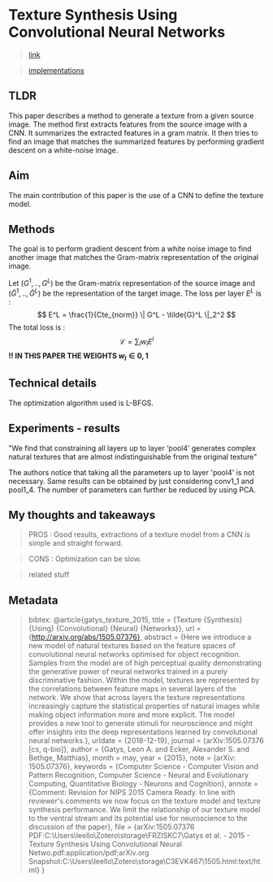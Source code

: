 # Texture Synthesis Using Convolutional Neural Networks

> [link](https://arxiv.org/pdf/1505.07376.pdf)

> [implementations](https://github.com/leongatys/DeepTextures)

## TLDR
This paper describes a method to generate a texture from a given source image. The method first extracts features from the source image with a CNN. It summarizes the extracted features in a gram matrix. It then tries to find an image that matches the summarized features by performing gradient descent on a white-noise image.
## Aim

The main contribution of this paper is the use of a CNN to define the texture model.

## Methods

The goal is to perform gradient descent from a white noise image to find another image that matches the Gram-matrix representation of the original image.

Let $(G^1 , .., G^L )$ be the Gram-matrix representation of the source image and $(\tilde{G}^1 , .., \tilde{G}^L )$ be the representation of the target image. The loss per layer $E^L$ is :
$$
E^L = \frac{1}{Cte_{norm}} \| G^L - \tilde{G}^L \|_2^2
$$
The total loss is :
$$
\mathcal{L} = \sum_l w_l E^l
$$
**!! IN THIS PAPER THE WEIGHTS $w_l \in {0, 1}$**
## Technical details

The optimization algorithm used is L-BFGS.
## Experiments - results

"We find that constraining all layers up to layer ‘pool4’ generates complex natural textures that are almost indistinguishable from the original texture"

The authors notice that taking all the parameters up to layer 'pool4' is not necessary. Same results can be obtained by just considering conv1_1 and pool1_4. The number of parameters can further be reduced by using PCA.

## My thoughts and takeaways

> PROS : Good results, extractions of a texture model from a CNN is simple and straight forward.

> CONS : Optimization can be slow. 

> related stuff


## Metadata

> bibtex: @article{gatys_texture_2015,
	title = {Texture {Synthesis} {Using} {Convolutional} {Neural} {Networks}},
	url = {http://arxiv.org/abs/1505.07376},
	abstract = {Here we introduce a new model of natural textures based on the feature spaces of convolutional neural networks optimised for object recognition. Samples from the model are of high perceptual quality demonstrating the generative power of neural networks trained in a purely discriminative fashion. Within the model, textures are represented by the correlations between feature maps in several layers of the network. We show that across layers the texture representations increasingly capture the statistical properties of natural images while making object information more and more explicit. The model provides a new tool to generate stimuli for neuroscience and might offer insights into the deep representations learned by convolutional neural networks.},
	urldate = {2018-12-19},
	journal = {arXiv:1505.07376 [cs, q-bio]},
	author = {Gatys, Leon A. and Ecker, Alexander S. and Bethge, Matthias},
	month = may,
	year = {2015},
	note = {arXiv: 1505.07376},
	keywords = {Computer Science - Computer Vision and Pattern Recognition, Computer Science - Neural and Evolutionary Computing, Quantitative Biology - Neurons and Cognition},
	annote = {Comment: Revision for NIPS 2015 Camera Ready. In line with reviewer's comments we now focus on the texture model and texture synthesis performance. We limit the relationship of our texture model to the ventral stream and its potential use for neuroscience to the discussion of the paper},
	file = {arXiv\:1505.07376 PDF:C\:\\Users\\leello\\Zotero\\storage\\FRZISKC7\\Gatys et al. - 2015 - Texture Synthesis Using Convolutional Neural Netwo.pdf:application/pdf;arXiv.org Snapshot:C\:\\Users\\leello\\Zotero\\storage\\C3EVK467\\1505.html:text/html}
}
